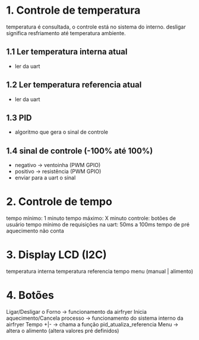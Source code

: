 # 1. Controle de temperatura

temperatura é consultada, o controle está no sistema do interno.
desligar significa resfriamento até temperatura ambiente.

## 1.1 Ler temperatura interna atual
  * ler da uart
## 1.2 Ler temperatura referencia atual
  * ler da uart
## 1.3 PID
  * algoritmo que gera o sinal de controle
## 1.4 sinal de controle (-100% até 100%)
  * negativo -> ventoinha (PWM GPIO)
  * positivo -> resistência (PWM GPIO)
  * enviar para a uart o sinal

# 2. Controle de tempo

tempo mínimo: 1 minuto
tempo máximo: X minuto
controle: botões de usuário
tempo mínimo de requisições na uart: 50ms a 100ms
tempo de pré aquecimento não conta

# 3. Display LCD (I2C)

temperatura interna
temperatura referencia
tempo
menu (manual | alimento)

# 4. Botões

Ligar/Desligar o Forno -> funcionamento da airfryer
Inicia aquecimento/Cancela processo -> funcionamento do sistema interno da airfryer
Tempo +|- -> chama a função pid\_atualiza\_referencia
Menu -> altera o alimento (altera valores pré definidos)
